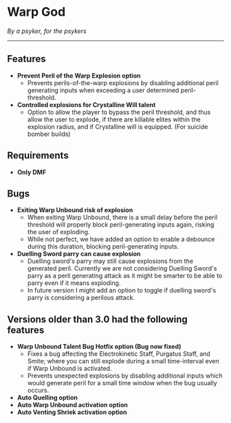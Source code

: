 # **Warp God**
_By a psyker, for the psykers_

---

## **Features**
- **Prevent Peril of the Warp Explosion option**
  - Prevents perils-of-the-warp explosions by disabling additional peril generating inputs when exceeding a user determined peril-threshold.
- **Controlled explosions for Crystalline Will talent**
  - Option to allow the player to bypass the peril threshold, and thus allow the user to explode, if there are killable elites within the explosion radius, and if Crystalline will is equipped. (For suicide bomber builds)

## **Requirements**
- **Only DMF**
 
## **Bugs**
- **Exiting Warp Unbound risk of explosion**
  - When exiting Warp Unbound, there is a small delay before the peril threshold will properly block peril-generating inputs again, risking the user of exploding.
  - While not perfect, we have added an option to enable a debounce during this duration, blocking peril-generating inputs.
- **Duelling Sword parry can cause explosion**
  - Duelling sword's parry may still cause explosions from the generated peril. Currently we are not considering Duelling Sword's parry as a peril generating attack as it might be smarter to be able to parry even if it means exploding.
  - In future version I might add an option to toggle if duelling sword's parry is considering a perilous attack. 

## **Versions older than 3.0 had the following features**
- **Warp Unbound Talent Bug Hotfix option (Bug now fixed)**
  - Fixes a bug affecting the Electrokinetic Staff, Purgatus Staff, and Smite; where you can still explode during a small time-interval even if Warp Unbound is activated.
  - Prevents unexpected explosions by disabling additional inputs which would generate peril for a small time window when the bug usually occurs.
- **Auto Quelling option**
- **Auto Warp Unbound activation option**
- **Auto Venting Shriek activation option**
